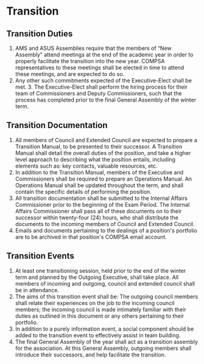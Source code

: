 # Transition

## Transition Duties

1. AMS and ASUS Assemblies require that the members of “New Assembly” attend
   meetings at the end of the academic year in order to properly facilitate the
   transition into the new year. COMPSA representatives to these meetings shall
   be elected in time to attend these meetings, and are expected to do so. 
2. Any other such commitments expected of the Executive-Elect shall be met. 3.
   The Executive-Elect shall perform the hiring process for their team of
   Commissioners and Deputy Commissioners, such that the process has completed
   prior to the final General Assembly of the winter term.

## Transition Documentation

1. All members of Council and Extended Council are expected to prepare a
   Transition Manual, to be presented to their successor. A Transition Manual
   shall detail the overall duties of the position, and take a higher level
   approach to describing what the position entails, including elements such
   as: key contacts, valuable resources, etc. 
2. In addition to the Transition Manual, members of the Executive and
   Commissioners shall be required to prepare an Operations Manual. An
   Operations Manual shall be updated throughout the term, and shall contain
   the specific details of performing the position. 
3. All transition documentation shall be submitted to the Internal Affairs
   Commissioner prior to the beginning of the Exam Period. The Internal Affairs
   Commissioner shall pass all of these documents on to their successor within
   twenty-four (24) hours, who shall distribute the documents to the incoming
   members of Council and Extended Council. 
4. Emails and documents pertaining to the dealings of a position's portfolio
   are to be archived in that position's COMPSA email account.

## Transition Events

1. At least one transitioning session, held prior to the end of the winter term
   and planned by the Outgoing Executive, shall take place. All members of
   incoming and outgoing, council and extended council shall be in attendance. 
2. The aims of this transition event shall be: The outgoing council members
   shall relate their experiences on the job to the incoming council members;
   the incoming council is made intimately familiar with their duties as
   outlined in this document or any others pertaining to their portfolio. 
3. In addition to a purely information event, a social component should be
   added to the transition event to effectively assist in team building. 
4. The final General Assembly of the year shall act as a transition assembly
   for the association. At this General Assembly, outgoing members shall
   introduce their successors, and help facilitate the transition.

